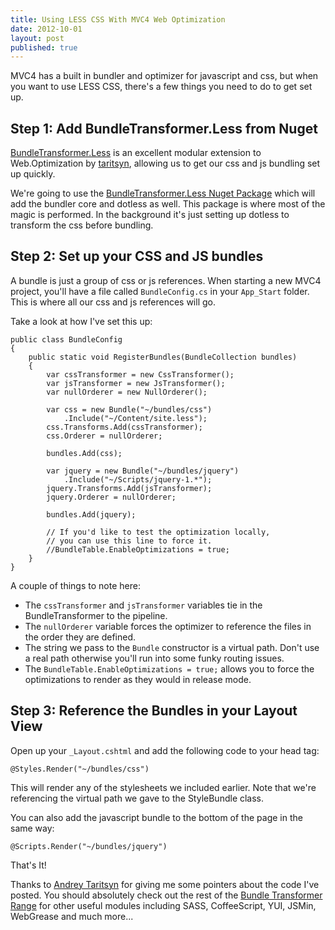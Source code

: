 ```yaml
---
title: Using LESS CSS With MVC4 Web Optimization
date: 2012-10-01
layout: post
published: true
---
```


MVC4 has a built in bundler and optimizer for javascript and css, but when you want to use LESS CSS, there's a few things you need to do to get set up.

## Step 1: Add BundleTransformer.Less from Nuget

[BundleTransformer.Less](http://bundletransformer.codeplex.com/wikipage?title=Bundle%20Transformer%201.6.2) is an excellent modular extension to Web.Optimization by [taritsyn](http://taritsyn.wordpress.com/), allowing us to get our css and js bundling set up quickly. 

We're going to use the [BundleTransformer.Less Nuget Package](http://nuget.org/packages/BundleTransformer.Less) which will add the bundler core and dotless as well. This package is where most of the magic is performed. In the background it's just setting up dotless to transform the css before bundling. 

## Step 2: Set up your CSS and JS bundles

A bundle is just a group of css or js references. When starting a new MVC4 project, you'll have a file called `BundleConfig.cs` in your `App_Start` folder. This is where all our css and js references will go.

Take a look at how I've set this up:

    public class BundleConfig
    {
        public static void RegisterBundles(BundleCollection bundles)
        {
            var cssTransformer = new CssTransformer();
            var jsTransformer = new JsTransformer();
            var nullOrderer = new NullOrderer();

            var css = new Bundle("~/bundles/css")
                .Include("~/Content/site.less");
            css.Transforms.Add(cssTransformer);
            css.Orderer = nullOrderer;

            bundles.Add(css);
            
            var jquery = new Bundle("~/bundles/jquery")
                .Include("~/Scripts/jquery-1.*");
            jquery.Transforms.Add(jsTransformer);
            jquery.Orderer = nullOrderer;

            bundles.Add(jquery);
            
            // If you'd like to test the optimization locally,
            // you can use this line to force it.
            //BundleTable.EnableOptimizations = true;            
        }
    }
    
A couple of things to note here:

 * The `cssTransformer` and `jsTransformer` variables tie in the BundleTransformer to the pipeline.
 * The `nullOrderer` variable forces the optimizer to reference the files in the order they are defined.
 * The string we pass to the `Bundle` constructor is a virtual path. Don't use a real path otherwise you'll run into some funky routing issues.
 * The `BundleTable.EnableOptimizations = true;` allows you to force the optimizations to render as they would in release mode.
 
## Step 3: Reference the Bundles in your Layout View

Open up your `_Layout.cshtml` and add the following code to your head tag:

    @Styles.Render("~/bundles/css")
    
This will render any of the stylesheets we included earlier. Note that we're referencing the virtual path we gave to the StyleBundle class.

You can also add the javascript bundle to the bottom of the page in the same way:

    @Scripts.Render("~/bundles/jquery")

That's It!

Thanks to [Andrey Taritsyn](https://plus.google.com/u/0/104102250252560157369/about) for giving me some pointers about the code I've posted. You should absolutely check out the rest of the [Bundle Transformer Range](http://bundletransformer.codeplex.com/) for other useful modules including SASS, CoffeeScript, YUI, JSMin, WebGrease and much more...